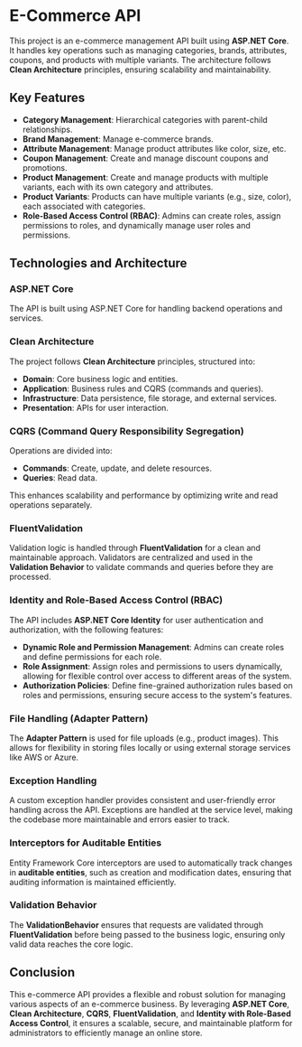 # E-Commerce API

This project is an e-commerce management API built using **ASP.NET Core**. It handles key operations such as managing categories, brands, attributes, coupons, and products with multiple variants. The architecture follows **Clean Architecture** principles, ensuring scalability and maintainability.

## Key Features

- **Category Management**: Hierarchical categories with parent-child relationships.
- **Brand Management**: Manage e-commerce brands.
- **Attribute Management**: Manage product attributes like color, size, etc.
- **Coupon Management**: Create and manage discount coupons and promotions.
- **Product Management**: Create and manage products with multiple variants, each with its own category and attributes.
- **Product Variants**: Products can have multiple variants (e.g., size, color), each associated with categories.
- **Role-Based Access Control (RBAC)**: Admins can create roles, assign permissions to roles, and dynamically manage user roles and permissions.

## Technologies and Architecture

### ASP.NET Core
The API is built using ASP.NET Core for handling backend operations and services.

### Clean Architecture
The project follows **Clean Architecture** principles, structured into:
- **Domain**: Core business logic and entities.
- **Application**: Business rules and CQRS (commands and queries).
- **Infrastructure**: Data persistence, file storage, and external services.
- **Presentation**: APIs for user interaction.

### CQRS (Command Query Responsibility Segregation)
Operations are divided into:
- **Commands**: Create, update, and delete resources.
- **Queries**: Read data.

This enhances scalability and performance by optimizing write and read operations separately.

### FluentValidation
Validation logic is handled through **FluentValidation** for a clean and maintainable approach. Validators are centralized and used in the **Validation Behavior** to validate commands and queries before they are processed.

### Identity and Role-Based Access Control (RBAC)
The API includes **ASP.NET Core Identity** for user authentication and authorization, with the following features:
- **Dynamic Role and Permission Management**: Admins can create roles and define permissions for each role.
- **Role Assignment**: Assign roles and permissions to users dynamically, allowing for flexible control over access to different areas of the system.
- **Authorization Policies**: Define fine-grained authorization rules based on roles and permissions, ensuring secure access to the system's features.

### File Handling (Adapter Pattern)
The **Adapter Pattern** is used for file uploads (e.g., product images). This allows for flexibility in storing files locally or using external storage services like AWS or Azure.

### Exception Handling
A custom exception handler provides consistent and user-friendly error handling across the API. Exceptions are handled at the service level, making the codebase more maintainable and errors easier to track.

### Interceptors for Auditable Entities
Entity Framework Core interceptors are used to automatically track changes in **auditable entities**, such as creation and modification dates, ensuring that auditing information is maintained efficiently.

### Validation Behavior
The **ValidationBehavior** ensures that requests are validated through **FluentValidation** before being passed to the business logic, ensuring only valid data reaches the core logic.

## Conclusion

This e-commerce API provides a flexible and robust solution for managing various aspects of an e-commerce business. By leveraging **ASP.NET Core**, **Clean Architecture**, **CQRS**, **FluentValidation**, and **Identity with Role-Based Access Control**, it ensures a scalable, secure, and maintainable platform for administrators to efficiently manage an online store.
